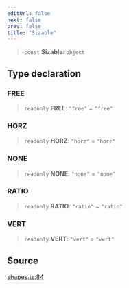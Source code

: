```yaml
---
editUrl: false
next: false
prev: false
title: "Sizable"
---
```


> `const` **Sizable**: `object`

## Type declaration

### FREE

> `readonly` **FREE**: `"free"` = `"free"`

### HORZ

> `readonly` **HORZ**: `"horz"` = `"horz"`

### NONE

> `readonly` **NONE**: `"none"` = `"none"`

### RATIO

> `readonly` **RATIO**: `"ratio"` = `"ratio"`

### VERT

> `readonly` **VERT**: `"vert"` = `"vert"`

## Source

[shapes.ts:84](https://github.com/dgmjs/dgmjs/blob/main/packages/core/src/shapes.ts#L84)
